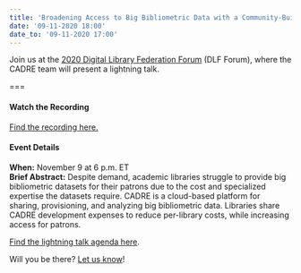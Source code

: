```yaml
---
title: 'Broadening Access to Big Bibliometric Data with a Community-Built Infrastructure'
date: '09-11-2020 18:00'
date_to: '09-11-2020 17:00'
---
```


Join us at the [2020 Digital Library Federation Forum](https://forum2020.diglib.org/registration/) (DLF Forum), where the CADRE team will present a lightning talk.

===

#### Watch the Recording
[Find the recording here.](https://2020clirevents.aviaryplatform.com/collections/1172/collection_resources/31920/file/100660/description?)

#### Event Details
**When:** November 9 at 6 p.m. ET  
**Brief Abstract:** Despite demand, academic libraries struggle to provide big bibliometric datasets for their patrons due to the cost and specialized expertise the datasets require. CADRE is a cloud-based platform for sharing, provisioning, and analyzing big bibliometric data. Libraries share CADRE development expenses to reduce per-library costs, while increasing access for patrons.

[Find the lightning talk agenda here](https://forum2020.diglib.org/schedule/).

Will you be there? [Let us know](https://cadre.iu.edu/contact-us)! 